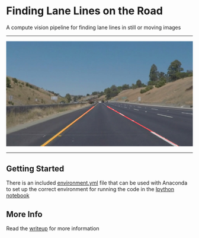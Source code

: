 
# **Finding Lane Lines on the Road** 

A compute vision pipeline for finding lane lines in still or moving images

---

[//]: # (Image References)
[image]: ./test_images_output/5_overlayed.jpg "detected_lane_lines"
![alt text][image]

---

## Getting Started

There is an included [environment.yml](environment.yml) file that can be used with Anaconda to set up the correct environment for running the code in the [Ipython notebook](Finding%20Lane%20Lines%20on%20the%20Road.ipynb)

## More Info

Read the [writeup](writeup_report.md) for more information
